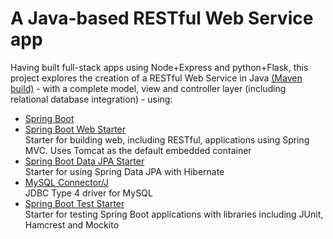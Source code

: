 #  A Java-based RESTful Web Service app

Having built full-stack apps using Node+Express and python+Flask, this
project explores the creation of a RESTful Web Service in Java [(Maven build)](https://mvnrepository.com/artifact/org.springframework.boot/spring-boot-maven-plugin/) - with a complete model, view and controller layer (including relational database integration) - using:

* [Spring Boot](https://mvnrepository.com/artifact/org.springframework.boot/spring-boot-starter-parent)
* [Spring Boot Web Starter](https://mvnrepository.com/artifact/org.springframework.boot/spring-boot-starter-web)
<br/>Starter for building web, including RESTful, applications using Spring MVC. Uses Tomcat as the default embedded container
* [Spring Boot Data JPA Starter](https://mvnrepository.com/artifact/org.springframework.boot/spring-boot-starter-data-jpa)
<br/>Starter for using Spring Data JPA with Hibernate
* [MySQL Connector/J](https://mvnrepository.com/artifact/mysql/mysql-connector-java)
<br/>JDBC Type 4 driver for MySQL
* [Spring Boot Test Starter](https://mvnrepository.com/artifact/org.springframework.boot/spring-boot-starter-test)
<br/>Starter for testing Spring Boot applications with libraries including JUnit, Hamcrest and Mockito


